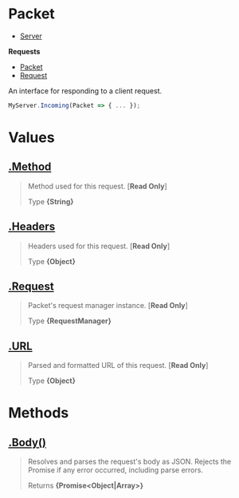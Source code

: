 
# Packet

* [Server](https://github.com/ServerfulArch/Core/blob/master/Documentation/Server.md)

**Requests**
* [Packet](https://github.com/ServerfulArch/Core/blob/master/Documentation/Packet.md)
* [Request](https://github.com/ServerfulArch/Core/blob/master/Documentation/Request.md)

An interface for responding to a client request.
```js
MyServer.Incoming(Packet => { ... });
```



# Values
## [.Method](https://github.com/ServerfulArch/Core/blob/master/lib/Structures/Packet.js#L39)
> Method used for this request. [**Read Only**]
>
> Type **{String}**

## [.Headers](https://github.com/ServerfulArch/Core/blob/master/lib/Structures/Packet.js#L50)
> Headers used for this request. [**Read Only**]
>
> Type **{Object}**

## [.Request](https://github.com/ServerfulArch/Core/blob/master/lib/Structures/Packet.js#L61)
> Packet's request manager instance. [**Read Only**]
>
> Type **{RequestManager}**

## [.URL](https://github.com/ServerfulArch/Core/blob/master/lib/Structures/Packet.js#L72)
> Parsed and formatted URL of this request. [**Read Only**]
>
> Type **{Object}**

# Methods
## [.Body()](https://github.com/ServerfulArch/Core/blob/master/lib/Structures/Packet.js#L100)
> Resolves and parses the request's body as JSON. Rejects the Promise if any error occurred, including parse errors.
>
> Returns **{Promise<Object|Array>}** 
